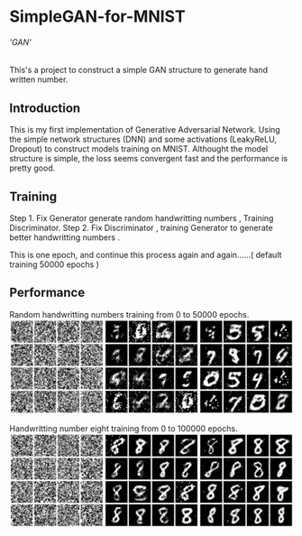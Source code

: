 SimpleGAN-for-MNIST
===
###### 'GAN'
This's a project to construct a simple GAN structure to generate hand written number.

Introduction
---

This is my first implementation of Generative Adversarial Network. Using the simple network structures (DNN) and some activations (LeakyReLU, Dropout) to construct models training on MNIST. Althought the model structure is simple, the loss seems convergent fast and the performance is pretty good. 


Training
---

Step 1. Fix Generator generate random handwritting numbers , Training Discriminator.
Step 2. Fix Discriminator , training Generator to generate better handwritting numbers .

This is one epoch, and continue this process again and again......( default training 50000 epochs )


Performance
---

Random handwritting numbers training from 0 to 50000 epochs.
![](https://github.com/allen108108/SimpleGAN-for-MNIST/blob/master/data/sample_0.jpg)

Handwritting number eight training from 0 to 100000 epochs.
![](https://github.com/allen108108/SimpleGAN-for-MNIST/blob/master/data/sample_1.jpg)